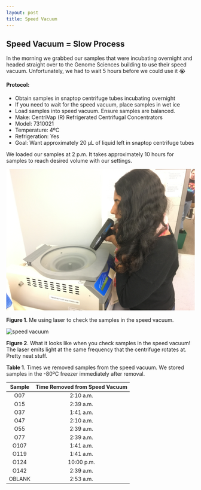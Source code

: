 ```yaml
---
layout: post
title: Speed Vacuum
---
```


## Speed Vacuum = Slow Process

In the morning we grabbed our samples that were incubating overnight and headed straight over to the Genome Sciences building to use their speed vacuum. Unfortunately, we had to wait 5 hours before we could use it :sob:

#### **Protocol**:
- Obtain samples in snaptop centrifuge tubes incubating overnight
 - If you need to wait for the speed vacuum, place samples in wet ice
- Load samples into speed vacuum. Ensure samples are balanced.
 - Make: CentriVap (R) Refrigerated Centrifugal Concentrators
 - Model: 7310021
 - Temperature: 4ºC
 - Refrigeration: Yes
 - Goal: Want approximately 20 µL of liquid left in snaptop centrifuge tubes
  
We loaded our samples at 2 p.m. It takes approximately 10 hours for samples to reach desired volume with our settings. 

![speed vacuum](https://raw.githubusercontent.com/RobertsLab/project-oyster-oa/master/images/usingspeedvac.JPG)

**Figure 1**. Me using laser to check the samples in the speed vacuum.

![speed vacuum](https://github.com/RobertsLab/project-oyster-oa/blob/master/images/speedvac.gif)

**Figure 2**. What it looks like when you check samples in the speed vacuum! The laser emits light at the same frequency that the centrifuge rotates at. Pretty neat stuff.

**Table 1**. Times we removed samples from the speed vacuum. We stored samples in the -80ºC freezer immediately after removal.

| **Sample** | **Time Removed from Speed Vacuum** |
|:----------:|:----------------------------------:|
|     O07    |              2:10 a.m.             |
|     O15    |              2:39 a.m.             |
|     O37    |              1:41 a.m.             |
|     O47    |              2:10 a.m.             |
|     O55    |              2:39 a.m.             |
|     O77    |              2:39 a.m.             |
|    O107    |              1:41 a.m.             |
|    O119    |              1:41 a.m.             |
|    O124    |             10:00 p.m.             |
|    O142    |              2:39 a.m.             |
|   OBLANK   |              2:53 a.m.             |
